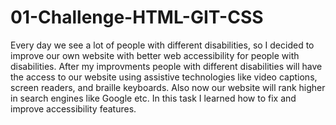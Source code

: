 # 01-Challenge-HTML-GIT-CSS

Every day we see a lot of people with different disabilities, so I decided to improve our own website with better web accessibility for people with disabilities. After my improvments 
people with different disabilities will have the access to our website using assistive technologies like video captions, screen readers, and braille keyboards. Also now our website will rank higher in search engines like Google etc. 
In this task I learned how to fix and improve accessibility features.
